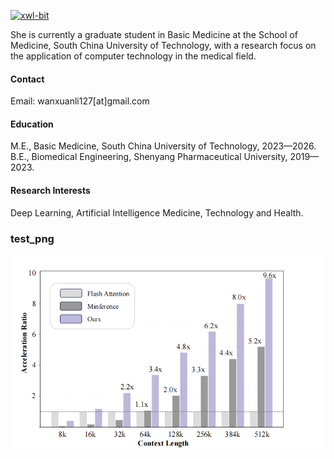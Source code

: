 

[![xwl-bit](https://img.shields.io/badge/senli1073-github-blue?logo=github)](https://github.com/xwl-bit)

She is currently a graduate student in Basic Medicine at the School of Medicine, South China University of Technology, with a research focus on the application of computer technology in the medical field.

#### Contact

Email: wanxuanli127[at]gmail.com

#### Education
M.E., Basic Medicine, South China University of Technology, 2023—2026.\
B.E., Biomedical Engineering, Shenyang Pharmaceutical University, 2019—2023.

#### Research Interests
Deep Learning, Artificial Intelligence Medicine, Technology and Health.

### test_png
![测试图片](test001.png)

